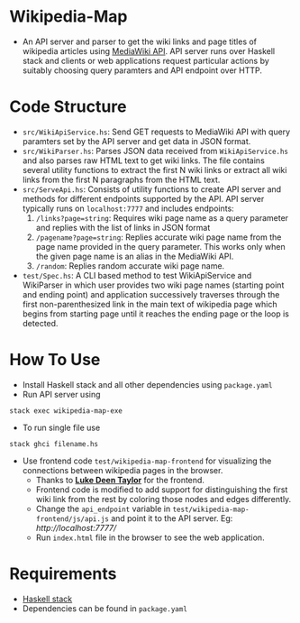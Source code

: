 # Wikipedia-Map

* An API server and parser to get the wiki links and page titles of wikipedia articles using [MediaWiki API](https://www.mediawiki.org/wiki/API:Main_page). API server runs over Haskell stack and clients or web applications request particular actions by suitably choosing query paramters and API endpoint over HTTP.

# Code Structure
* `src/WikiApiService.hs`: Send GET requests to MediaWiki API with query paramters set by the API server and get data in JSON format.
* `src/WikiParser.hs`: Parses JSON data received from `WikiApiService.hs` and also parses raw HTML text to get wiki links. The file contains several utility functions to extract the first N wiki links or extract all wiki links from the first N paragraphs from the HTML text.     
* `src/ServeApi.hs`: Consists of utility functions to create API server and methods for different endpoints supported by the API. API server typically runs on `localhost:7777` and includes endpoints:
    1. `/links?page=string`: Requires wiki page name as a query parameter and replies with the list of links in JSON format   
    2. `/pagename?page=string`: Replies accurate wiki page name from the page name provided in the query parameter. This works only when the given page name is an alias in the MediaWiki API.
    3. `/random`: Replies random accurate wiki page name.
* `test/Spec.hs`: A CLI based method to test WikiApiService and WikiParser in which user provides two wiki page names (starting point and ending point) and application successively traverses through the first non-parenthesized link in the main text of wikipedia page which begins from starting page until it reaches the ending page or the loop is detected.

# How To Use
* Install Haskell stack and all other dependencies using `package.yaml`
* Run API server using
```
stack exec wikipedia-map-exe
```
* To run single file use
```
stack ghci filename.hs
```
* Use frontend code `test/wikipedia-map-frontend` for visualizing the connections between wikipedia pages in the browser.
    * Thanks to **[Luke Deen Taylor](https://github.com/controversial/wikipedia-map)** for the frontend.
    * Frontend code is modified to add support for distinguishing the first wiki link from the rest by coloring those nodes and edges differently.
    * Change the `api_endpoint` variable in `test/wikipedia-map-frontend/js/api.js` and point it to the API server. Eg: *http://localhost:7777/*
    * Run `index.html` file in the browser to see the web application.

# Requirements
* [Haskell stack](https://docs.haskellstack.org/en/stable/README/)
* Dependencies can be found in `package.yaml`
